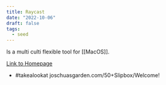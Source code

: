 ```yaml
---
title: Raycast
date: "2022-10-06"
draft: false
tags:
  - seed
---
```


Is a multi culti flexible tool for [[MacOS]].

[Link to Homepage](https://www.raycast.com/pricing)

- #takealookat joschuasgarden.com/50+Slipbox/Welcome!
